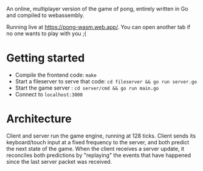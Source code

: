 An online, multiplayer version of the game of pong, entirely written in Go and compiled to webassembly.

Running live at https://pong-wasm.web.app/. You can open another tab if no one wants to play with you ;(


# Getting started

- Compile the frontend code: `make`
- Start a fileserver to serve that code: `cd fileserver && go run server.go`
- Start the game server : `cd server/cmd && go run main.go`
- Connect to `localhost:3000`


# Architecture

Client and server run the game engine, running at 128 ticks. Client sends its keyboard/touch input at a fixed frequency to the server,
and both predict the next state of the game. When the client receives a server update, it reconciles both predictions by "replaying" the events that have happened since the last server packet was received.